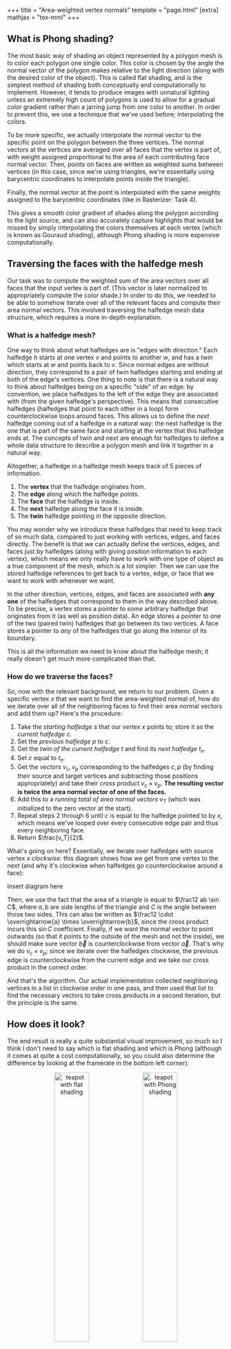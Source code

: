 +++
title = "Area-weighted vertex normals"
template = "page.html"
[extra]
mathjax = "tex-mml"
+++
 
## What is Phong shading?
The most basic way of shading an object represented by a polygon mesh is to color each polygon one single color. This color is chosen by the angle the normal vector of the polygon makes relative to the light direction (along with the desired color of the object). This is called flat shading, and is the simplest method of shading both conceptually and computationally to implement. However, it tends to produce images with unnatural lighting unless an extremely high count of polygons is used to allow for a gradual color gradient rather than a jarring jump from one color to another. In order to prevent this, we use a technique that we've used before; interpolating the colors.

To be more specific, we actually interpolate the normal vector to the specific point on the polygon between the three vertices. The normal vectors at the vertices are averaged over all faces that the vertex is part of, with weight assigned proportional to the area of each contributing face normal vector. Then, points on faces are written as weighted sums between vertices (in this case, since we're using triangles, we're essentially using barycentric coordinates to interpolate points inside the triangle).

Finally, the normal vector at the point is interpolated with the same weights assigned to the barycentric coordinates (like in Rasterizer: Task 4).

This gives a smooth color gradient of shades along the polygon according to the light source, and can also accurately capture highlights that would be missed by simply interpolating the colors themselves at each vertex (which is known as Gouraud shading), although Phong shading is more expensive computationally.

## Traversing the faces with the halfedge mesh
Our task was to compute the weighted sum of the area vectors over all faces that the input vertex is part of. (This vector is later normalized to appropriately compute the color shade.) In order to do this, we needed to be able to somehow iterate over all of the relevant faces and compute their area normal vectors. This involved traversing the halfedge mesh data structure, which requires a more in-depth explanation.

### What is a halfedge mesh?
One way to think about what halfedges are is "edges with direction." Each halfedge $h$ starts at one vertex $v$ and points to another $w$, and has a *twin* which starts at $w$ and points back to $v$. Since normal edges are without direction, they correspond to a pair of twin halfedges starting and ending at both of the edge's vertices. One thing to note is that there is a natural way to think about halfedges being on a specific "side" of an edge: by convention, we place halfedges to the left of the edge they are associated with (from the given halfedge's perspective). This means that consecutive halfedges (halfedges that point to each other in a loop) form counterclockwise loops around faces. This allows us to define the *next* halfedge coming out of a halfedge in a natural way: the next halfedge is the one that is part of the same face and starting at the vertex that this halfedge ends at. The concepts of twin and next are enough for halfedges to define a whole data structure to describe a polygon mesh and link it together in a natural way.

Altogether, a halfedge in a halfedge mesh keeps track of 5 pieces of information.
1. The **vertex** that the halfedge originates from.
2. The **edge** along which the halfedge points.
3. The **face** that the halfedge is inside.
4. The **next** halfedge along the face it is inside.
5. The **twin** halfedge pointing in the opposite direction.

You may wonder why we introduce these halfedges that need to keep track of so much data, compared to just working with vertices, edges, and faces directly. The benefit is that we can actually define the vertices, edges, and faces just by halfedges (along with giving position information to each vertex), which means we only really have to work with one type of object as a true component of the mesh, which is a lot simpler. Then we can use the stored halfedge references to get back to a vertex, edge, or face that we want to work with whenever we want.

In the other direction, vertices, edges, and faces are associated with **any one** of the halfedges that correspond to them in the way described above. To be precise, a vertex stores a pointer to *some* arbitrary halfedge that originates from it (as well as position data). An edge stores a pointer to one of the two (paired twin) halfedges that go between its two vertices. A face stores a pointer to *any* of the halfedges that go along the interior of its boundary.

This is all the information we need to know about the halfedge mesh; it really doesn't get much more complicated than that.

### How do we traverse the faces?

So, now with the relevant background, we return to our problem. Given a specific vertex $x$ that we want to find the area-weighted normal of, how do we iterate over all of the neighboring faces to find their area normal vectors and add them up? Here's the procedure: 

1. Take the *starting halfedge* $s$ that our *vertex* $x$ points to; store it as the *current halfedge* $c$.
2. Set the *previous halfedge* $p$ to $c$.
3. Get the *twin of the current halfedge* $t$ and find *its next halfedge* $t_n$.
4. Set $c$ equal to $t_n$.
5. Get the *vectors* $v_c, v_p$ corresponding to the halfedges $c,p$ (by finding their source and target vertices and subtracting those positions appropriately) and take their *cross product* $v_c \times v_p$. **The resulting vector is twice the area normal vector of one of the faces.**
6. Add this to a *running total of area normal vectors* $v_T$ (which was initialized to the zero vector at the start).
7. Repeat steps 2 through 6 until $c$ is equal to the halfedge pointed to by $x$, which means we've looped over every consecutive edge pair and thus every neighboring face.
8. Return $\frac{v_T}{2}$.

What's going on here? Essentially, we iterate over halfedges with source vertex $x$ *clockwise*: this diagram shows how we get from one vertex to the next (and why it's clockwise when halfedges go counterclockwise around a face):

Insert diagram here

Then, we use the fact that the area of a triangle is equal to $\frac12 ab \sin C$, where $a,b$ are side lengths of the triangle and $C$ is the angle between those two sides. This can also be written as $\frac12 \cdot \overrightarrow{a} \times \overrightarrow{b}$, since the cross product incurs this $\sin C$ coefficient. Finally, if we want the normal vector to point outwards (so that it points to the outside of the mesh and not the inside), we should make sure vector $\overrightarrow{b}$ is counterclockwise from vector $\overrightarrow{a}$. That's why we do $v_c \times v_p$; since we iterate over the halfedges clockwise, the previous edge is counterclockwise from the current edge and we take our cross product in the correct order.

And that's the algorithm. Our actual implementation collected neighboring vertices in a list in clockwise order in one pass, and then used that list to find the necessary vectors to take cross products in a second iteration, but the principle is the same.

## How does it look?
The end result is really a quite substantial visual improvement, so much so I think I don't need to say which is flat shading and which is Phong (although it comes at quite a cost computationally, so you could also determine the difference by looking at the framerate in the bottom left corner):
<p style = "text-align:center">
	<img src="../hw2/task3-flat-shading.png" alt="teapot with flat shading" width="40%" style="text-align:center"/>
	<img src="../hw2/task3-phong-shading.png" alt="teapot with Phong shading" width="40%" style="text-align:center"/>
</p>
